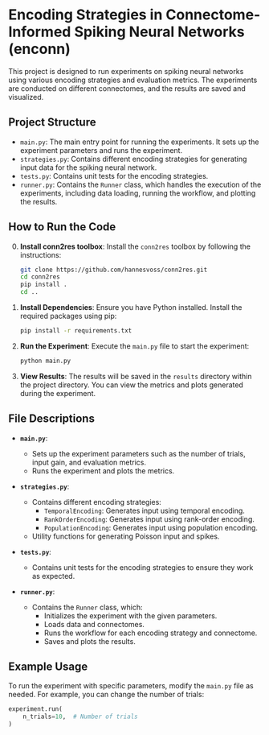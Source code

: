 # Encoding Strategies in Connectome-Informed Spiking Neural Networks (enconn)

This project is designed to run experiments on spiking neural networks using various encoding strategies and evaluation metrics. The experiments are conducted on different connectomes, and the results are saved and visualized.

## Project Structure

- `main.py`: The main entry point for running the experiments. It sets up the experiment parameters and runs the experiment.
- `strategies.py`: Contains different encoding strategies for generating input data for the spiking neural network.
- `tests.py`: Contains unit tests for the encoding strategies.
- `runner.py`: Contains the `Runner` class, which handles the execution of the experiments, including data loading, running the workflow, and plotting the results.

## How to Run the Code

0. **Install conn2res toolbox**: Install the `conn2res` toolbox by following the instructions:
    ```sh
    git clone https://github.com/hannesvoss/conn2res.git
    cd conn2res
    pip install .
    cd ..
    ```

1. **Install Dependencies**: Ensure you have Python installed. Install the required packages using pip:
    ```sh
    pip install -r requirements.txt
    ```

2. **Run the Experiment**: Execute the `main.py` file to start the experiment:
    ```sh
    python main.py
    ```

3. **View Results**: The results will be saved in the `results` directory within the project directory. You can view the metrics and plots generated during the experiment.

## File Descriptions

- **`main.py`**: 
  - Sets up the experiment parameters such as the number of trials, input gain, and evaluation metrics.
  - Runs the experiment and plots the metrics.

- **`strategies.py`**: 
  - Contains different encoding strategies:
    - `TemporalEncoding`: Generates input using temporal encoding.
    - `RankOrderEncoding`: Generates input using rank-order encoding.
    - `PopulationEncoding`: Generates input using population encoding.
  - Utility functions for generating Poisson input and spikes.

- **`tests.py`**: 
  - Contains unit tests for the encoding strategies to ensure they work as expected.

- **`runner.py`**: 
  - Contains the `Runner` class, which:
    - Initializes the experiment with the given parameters.
    - Loads data and connectomes.
    - Runs the workflow for each encoding strategy and connectome.
    - Saves and plots the results.

## Example Usage

To run the experiment with specific parameters, modify the `main.py` file as needed. For example, you can change the number of trials:
```python
experiment.run(
    n_trials=10,  # Number of trials
)